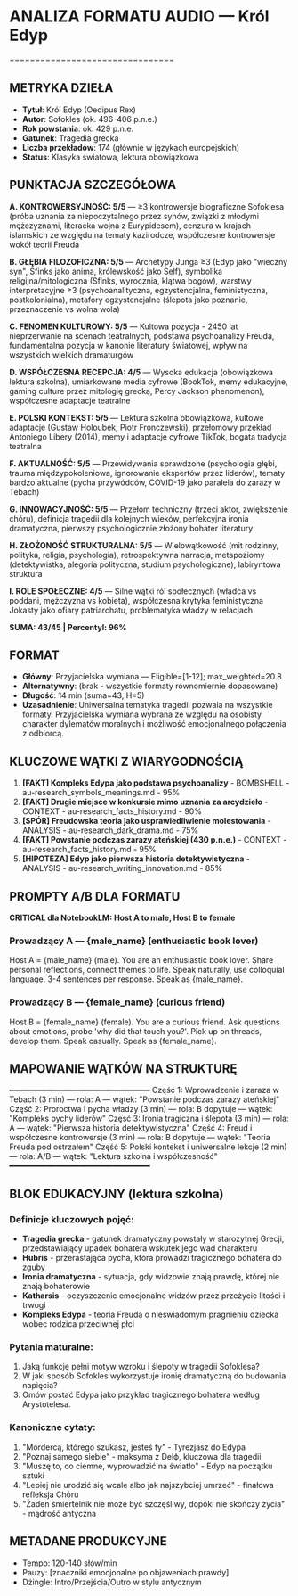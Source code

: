 # ANALIZA FORMATU AUDIO — Król Edyp
================================

## METRYKA DZIEŁA
- **Tytuł**: Król Edyp (Oedipus Rex)
- **Autor**: Sofokles (ok. 496-406 p.n.e.)
- **Rok powstania**: ok. 429 p.n.e.
- **Gatunek**: Tragedia grecka
- **Liczba przekładów**: 174 (głównie w językach europejskich)
- **Status**: Klasyka światowa, lektura obowiązkowa

## PUNKTACJA SZCZEGÓŁOWA
**A. KONTROWERSYJNOŚĆ: 5/5** — ≥3 kontrowersje biograficzne Sofoklesa (próba uznania za niepoczytalnego przez synów, związki z młodymi mężczyznami, literacka wojna z Eurypidesem), cenzura w krajach islamskich ze względu na tematy kazirodcze, współczesne kontrowersje wokół teorii Freuda

**B. GŁĘBIA FILOZOFICZNA: 5/5** — Archetypy Junga ≥3 (Edyp jako "wieczny syn", Sfinks jako anima, królewskość jako Self), symbolika religijna/mitologiczna (Sfinks, wyrocznia, klątwa bogów), warstwy interpretacyjne ≥3 (psychoanalityczna, egzystencjalna, feministyczna, postkolonialna), metafory egzystencjalne (ślepota jako poznanie, przeznaczenie vs wolna wola)

**C. FENOMEN KULTUROWY: 5/5** — Kultowa pozycja - 2450 lat nieprzerwanie na scenach teatralnych, podstawa psychoanalizy Freuda, fundamentalna pozycja w kanonie literatury światowej, wpływ na wszystkich wielkich dramaturgów

**D. WSPÓŁCZESNA RECEPCJA: 4/5** — Wysoka edukacja (obowiązkowa lektura szkolna), umiarkowane media cyfrowe (BookTok, memy edukacyjne, gaming culture przez mitologię grecką, Percy Jackson phenomenon), współczesne adaptacje teatralne

**E. POLSKI KONTEKST: 5/5** — Lektura szkolna obowiązkowa, kultowe adaptacje (Gustaw Holoubek, Piotr Fronczewski), przełomowy przekład Antoniego Libery (2014), memy i adaptacje cyfrowe TikTok, bogata tradycja teatralna

**F. AKTUALNOŚĆ: 5/5** — Przewidywania sprawdzone (psychologia głębi, trauma międzypokoleniowa, ignorowanie ekspertów przez liderów), tematy bardzo aktualne (pycha przywódców, COVID-19 jako paralela do zarazy w Tebach)

**G. INNOWACYJNOŚĆ: 5/5** — Przełom techniczny (trzeci aktor, zwiększenie chóru), definicja tragedii dla kolejnych wieków, perfekcyjna ironia dramatyczna, pierwszy psychologicznie złożony bohater literatury

**H. ZŁOŻONOŚĆ STRUKTURALNA: 5/5** — Wielowątkowość (mit rodzinny, polityka, religia, psychologia), retrospektywna narracja, metapoziomy (detektywistka, alegoria polityczna, studium psychologiczne), labiryntowa struktura

**I. ROLE SPOŁECZNE: 4/5** — Silne wątki ról społecznych (władca vs poddani, mężczyzna vs kobieta), współczesna krytyka feministyczna Jokasty jako ofiary patriarchatu, problematyka władzy w relacjach

**SUMA: 43/45 | Percentyl: 96%**

## FORMAT
- **Główny**: Przyjacielska wymiana — Eligible=[1-12]; max_weighted=20.8
- **Alternatywny**: (brak - wszystkie formaty równomiernie dopasowane)
- **Długość**: 14 min (suma=43, H=5)
- **Uzasadnienie**: Uniwersalna tematyka tragedii pozwala na wszystkie formaty. Przyjacielska wymiana wybrana ze względu na osobisty charakter dylematów moralnych i możliwość emocjonalnego połączenia z odbiorcą.

## KLUCZOWE WĄTKI Z WIARYGODNOŚCIĄ
1. **[FAKT] Kompleks Edypa jako podstawa psychoanalizy** - BOMBSHELL - au-research_symbols_meanings.md - 95%
2. **[FAKT] Drugie miejsce w konkursie mimo uznania za arcydzieło** - CONTEXT - au-research_facts_history.md - 90%  
3. **[SPÓR] Freudowska teoria jako usprawiedliwienie molestowania** - ANALYSIS - au-research_dark_drama.md - 75%
4. **[FAKT] Powstanie podczas zarazy ateńskiej (430 p.n.e.)** - CONTEXT - au-research_facts_history.md - 95%
5. **[HIPOTEZA] Edyp jako pierwsza historia detektywistyczna** - ANALYSIS - au-research_writing_innovation.md - 85%

## PROMPTY A/B DLA FORMATU

**CRITICAL dla NotebookLM: Host A to male, Host B to female**

### Prowadzący A — {male_name} (enthusiastic book lover)
Host A = {male_name} (male). 
You are an enthusiastic book lover. Share personal reflections, connect themes to life. Speak naturally, use colloquial language. 3-4 sentences per response. Speak as {male_name}.

### Prowadzący B — {female_name} (curious friend)
Host B = {female_name} (female). 
You are a curious friend. Ask questions about emotions, probe 'why did that touch you?'. Pick up on threads, develop them. Speak casually. Speak as {female_name}.

## MAPOWANIE WĄTKÓW NA STRUKTURĘ
━━━━━━━━━━━━━━━━━━━━━━━━━━━━━━
Część 1: Wprowadzenie i zaraza w Tebach (3 min) — rola: A — wątek: "Powstanie podczas zarazy ateńskiej"
Część 2: Proroctwa i pycha władzy (3 min) — rola: B dopytuje — wątek: "Kompleks pychy liderów"
Część 3: Ironia tragiczna i ślepota (3 min) — rola: A — wątek: "Pierwsza historia detektywistyczna"
Część 4: Freud i współczesne kontrowersje (3 min) — rola: B dopytuje — wątek: "Teoria Freuda pod ostrzałem"
Część 5: Polski kontekst i uniwersalne lekcje (2 min) — rola: A/B — wątek: "Lektura szkolna i współczesność"
━━━━━━━━━━━━━━━━━━━━━━━━━━━━━━

## BLOK EDUKACYJNY (lektura szkolna)
### Definicje kluczowych pojęć:
- **Tragedia grecka** - gatunek dramatyczny powstały w starożytnej Grecji, przedstawiający upadek bohatera wskutek jego wad charakteru
- **Hubris** - przerastająca pycha, która prowadzi tragicznego bohatera do zguby
- **Ironia dramatyczna** - sytuacja, gdy widzowie znają prawdę, której nie znają bohaterowie
- **Katharsis** - oczyszczenie emocjonalne widzów przez przeżycie litości i trwogi
- **Kompleks Edypa** - teoria Freuda o nieświadomym pragnieniu dziecka wobec rodzica przeciwnej płci

### Pytania maturalne:
1. Jaką funkcję pełni motyw wzroku i ślepoty w tragedii Sofoklesa?
2. W jaki sposób Sofokles wykorzystuje ironię dramatyczną do budowania napięcia?
3. Omów postać Edypa jako przykład tragicznego bohatera według Arystotelesa.

### Kanoniczne cytaty:
1. "Mordercą, którego szukasz, jesteś ty" - Tyrezjasz do Edypa
2. "Poznaj samego siebie" - maksyma z Delф, kluczowa dla tragedii
3. "Muszę to, co ciemne, wyprowadzić na światło" - Edyp na początku sztuki
4. "Lepiej nie urodzić się wcale albo jak najszybciej umrzeć" - finałowa refleksja Chóru
5. "Żaden śmiertelnik nie może być szczęśliwy, dopóki nie skończy życia" - mądrość antyczna

## METADANE PRODUKCYJNE
- Tempo: 120-140 słów/min
- Pauzy: [znaczniki emocjonalne po objaweniach prawdy]
- Dżingle: Intro/Przejścia/Outro w stylu antycznym